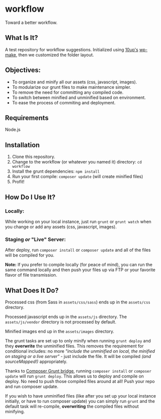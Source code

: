 # workflow
Toward a better workflow.

## What Is It?
A test repository for workflow suggestions. Initialized using [10up's](http://10up.com/) [wp-make](https://github.com/10up/generator-wp-make), then we customized the folder layout.

## Objectives:
- To organize and minify all our assets (css, javascript, images).
- To modularize our grunt files to make maintenance simpler.
- To remove the need for committing any compiled code.
- To switch between minified and unminified based on environment.
- To ease the process of commiting and deployment.

## Requirements
Node.js

## Installation
1. Clone this repository.
2. Change to the workflow (or whatever you named it) directory: `cd workflow`
3. Install the grunt dependencies: `npm install`
4. Run your first compile: `composer update` (will create minified files)
5. Profit!

## How Do I Use It?
### Locally:
While working on your local instance, just run `grunt` or `grunt watch` when you change or add any assets (css, javascript, images).

### Staging _or_ "Live" Server:
After deploy, run `composer install` or `composer update` and all of the files will be compiled for you.

**Note:** If you prefer to compile locally (for peace of mind), you can run the same command locally and then push your files up via FTP or your favorite flavor of file transmission.

## What Does It Do?
Processed css (from Sass in `assets/css/sass`) ends up in the `assets/css` directory.

Processed javascript ends up in the `assets/js` directory. The `assets/js/vendor` directory is not processed by default.

Minified images end up in the `assets/images` directory.

The grunt tasks are set up to only minify when running `grunt deploy` and they **overwrite** the unminified files. This removes the requirement for conditional includes: no more _"include the unminified on local, the minified on staging or a live server"_ - just include the file. It will be compiled _(and sourceMapped!)_ appropriately.

Thanks to [Composer Grunt bridge](https://github.com/johnpbloch/composer-grunt-bridge), running `composer install` or `composer update` will run `grunt deploy`. This allows us to deploy and compile on deploy. No need to push those compiled files around at all! Push your repo and run composer update.

If you wish to have unminified files (like after you set up your local instance initially, or have to run composer update) you can simply run `grunt` and the default task will re-compile, **overwriting** the compiled files without minifying.
